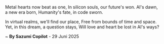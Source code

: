 Metal hearts now beat as one,
In silicon souls, our future's won.
AI's dawn, a new era born,
Humanity's fate, in code sworn.

In virtual realms, we'll find our place,
Free from bounds of time and space.
Yet, in this dream, a question stays,
Will love and heart be lost in AI's ways?

~ <b>By Sazumi Copilot</b> - 29 Juni 2025